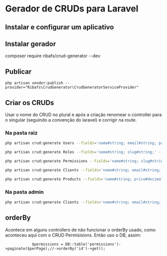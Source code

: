 # Gerador de CRUDs para Laravel

## Instalar e configurar um aplicativo

## Instalar gerador
composer require ribafs/crud-generator --dev

## Publicar
    php artisan vendor:publish --provider="Ribafs\CrudGenerator\CrudGeneratorServiceProvider"

## Criar os CRUDs

Usar o nome do CRUD no plural e após a criação renomear o controller para o singular (seguindo a convenção do laravel) e corrigir na route.

### Na pasta raiz
```bash
php artisan crud:generate Users --fields='name#string; email#string; password#string;' --view-path='' --controller-namespace=App\\Http\\Controllers --route-group='' --form-helper=html

php artisan crud:generate Roles --fields='name#string; slug#string;' --view-path='' --controller-namespace=App\\Http\\Controllers --route-group='' --form-helper=html

php artisan crud:generate Permissions --fields='name#string; slug#string;' --view-path='' --controller-namespace=App\\Http\\Controllers --route-group='' --form-helper=html

php artisan crud:generate Clients --fields='name#string; email#string;' --view-path='' --controller-namespace=App\\Http\\Controllers --route-group='' --form-helper=html

php artisan crud:generate Products --fields='name#string; price#decimal;' --view-path='' --controller-namespace=App\\Http\\Controllers --route-group='' --form-helper=html
```

### Na pasta admin
```bash
php artisan crud:generate Clients --fields='name#string; email#string;' --view-path=admin --controller-namespace=App\\Http\\Controllers\\Admin --route-group=admin --form-helper=html
```

## orderBy
Acontece em alguns controllers de não funcionar o orderBy usado, como aconteceu aqui com o CRUD Permisisions. Então uso o DB, assim:

                $permissions = DB::table('permissions')->paginate($perPage);//->orderBy('id')->get();
